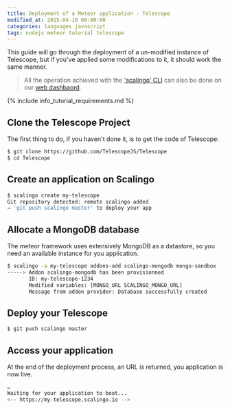 ```yaml
---
title: Deployment of a Meteor application - Telescope
modified_at: 2015-04-10 00:00:00
categories: languages javascript
tags: nodejs meteor tutorial telescope
---
```


This guide will go through the deployment of a un-modified instance of Telescope,
but if you've applied some modifications to it, it should work the same manner.

<blockquote class="bg-info">
  All the operation achieved with the <a href="http://cli.scalingo.com">'scalingo' CLI</a> can also be done on our <a href="https://my.scalingo.com">web dashbaord</a>.
</blockquote>

{% include info_tutorial_requirements.md %}

## Clone the Telescope Project

The first thing to do, if you haven't done it, is to get the code of Telescope:

```bash
$ git clone https://github.com/TelescopeJS/Telescope
$ cd Telescope
```

## Create an application on Scalingo

```bash
$ scalingo create my-telescope
Git repository detected: remote scalingo added
→ 'git push scalingo master' to deploy your app
```

## Allocate a MongoDB database

The meteor framework uses extensively MongoDB as a datastore,
so you need an available instance for you application.

```bash
$ scalingo -a my-telescope addons-add scalingo-mongodb mongo-sandbox
-----> Addon scalingo-mongodb has been provisionned
       ID: my-telescope-1234
       Modified variables: [MONGO_URL SCALINGO_MONGO_URL]
       Message from addon provider: Database successfully created
```

## Deploy your Telescope

```bash
$ git push scalingo master
```

## Access your application

At the end of the deployment process, an URL is returned, you application is now live.

```bash
…
Waiting for your application to boot...
<-- https://my-telescope.scalingo.io -->
```
